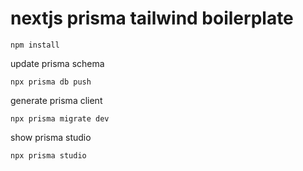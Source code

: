 # nextjs prisma tailwind boilerplate

```
npm install
```

update prisma schema

```
npx prisma db push
```

generate prisma client

```
npx prisma migrate dev
```

show prisma studio

```
npx prisma studio
```
